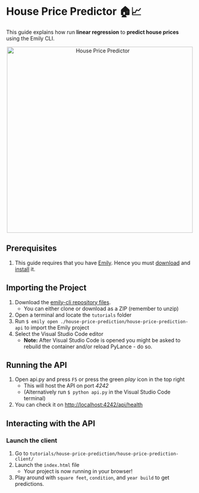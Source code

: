 # House Price Predictor 🏠📈

This guide explains how run **linear regression** to **predict house prices** using the Emily CLI.

<div align="center">
<img src="https://github.com/amboltio/emily-cli/blob/main/tutorials/house-price-prediction/house-price-prediction-client/house-price.png" alt="House Price Predictor" height="500"/>
</div>

## Prerequisites
1. This guide requires that you have [Emily](https://ambolt.io/emily-ai/).
Hence you must [download](https://github.com/amboltio/emily-cli/releases/latest) and [install](https://github.com/amboltio/emily-cli/wiki/Install-Emily) it.

## Importing the Project
1. Download the [emily-cli repository files](https://github.com/amboltio/emily-cli).
	* You can either clone or download as a ZIP (remember to unzip)
2. Open a terminal and locate the `tutorials` folder
3. Run ```$ emily open ./house-price-prediction/house-price-prediction-api``` to import the Emily project
4. Select the Visual Studio Code editor  
	* **Note:** After Visual Studio Code is opened you might be asked to rebuild the container and/or reload PyLance - do so.

## Running the API
1. Open api.py and press `F5` or press the green _play_ icon in the top right 
	* This will host the API on port _4242_
	* (Alternatively run ```$ python api.py``` in the Visual Studio Code terminal)
2. You can check it on [http://localhost:4242/api/health](http://localhost:4242/api/health)

## Interacting with the API
### Launch the client
1. Go to `tutorials/house-price-prediction/house-price-prediction-client/`
2. Launch the `index.html` file
      * Your project is now running in your browser!
3. Play around with `square feet`, `condition`, and `year build` to get predictions.

<!--
## Learn more 
Do you want to learn more on how the **House Price Predictor** is implemented Emily, check out this in-depth walkthrough:
- [House Price Predictor walkthrough](https://github.com/amboltio/emily-cli/wiki/House-price-prediction)
- Get more information on the [Emily Platform](https://ambolt.io/emily-ai/)
-->



